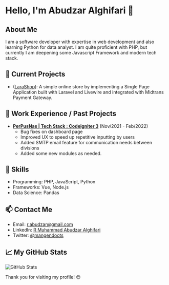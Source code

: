 # Hello, I'm Abudzar Alghifari 👋

## About Me
I am a software developer with expertise in web development and also learning Python for data analyst. I am quite proficient with PHP, but currently I am deepening some Javascript Framework and modern tech stack.

## 🔭 Current Projects
- ([LaraShop](https://github.com/alghif4ri/larashop)): A simple online store by implementing a Single Page Application built with Laravel and Livewire and integrated with Midtrans Payment Gateway.

## 💼 Work Experience / Past Projects
- **[PerPusNas | Tech Stack : Codeigniter 3](#)** (Nov/2021 - Feb/2022)
  - Bug fixes on dashboard page
  - Improved UX to speed up repetitive inputting by users
  - Added SMTP email feature for communication needs between divisions
  - Added some new modules as needed. 

## 🚀 Skills
- Programming: PHP, JavaScript, Python
- Frameworks: Vue, Node.js
- Data Science: Pandas

## 📫 Contact Me
- Email: [r.abudzar@gmail.com](r.abudzar@gmail.com)
- LinkedIn: [R Muhammad Abudzar Alghifari](https://www.linkedin.com/in/abudzar-al-ghifari-150b18a3/)
- Twitter: [@mangendoots](https://twitter.com/mangendoots)

## 📈 My GitHub Stats
![GitHub Stats](https://github-readme-stats.vercel.app/api?username=alghif4ri&show_icons=true)

Thank you for visiting my profile! 😊
